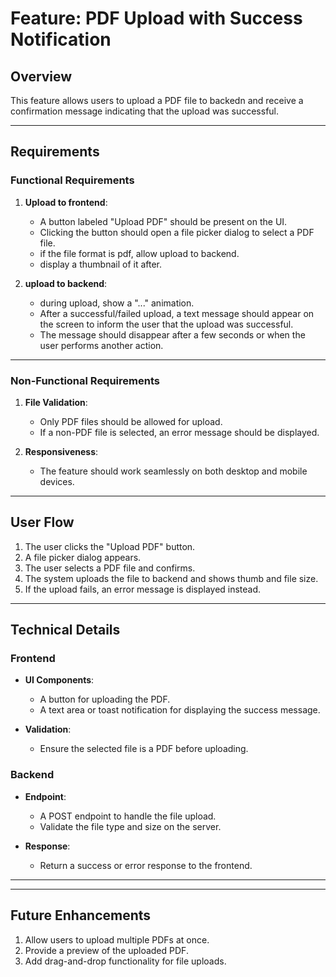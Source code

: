# Feature: PDF Upload with Success Notification

## Overview

This feature allows users to upload a PDF file to backedn and receive a confirmation message indicating that the upload was successful.

---

## Requirements

### Functional Requirements

1. **Upload to frontend**:

   - A button labeled "Upload PDF" should be present on the UI.
   - Clicking the button should open a file picker dialog to select a PDF file.
   - if the file format is pdf, allow upload to backend.
   - display a thumbnail of it after.

2. **upload to backend**:
   - during upload, show a "..." animation.
   - After a successful/failed upload, a text message should appear on the screen to inform the user that the upload was successful.
   - The message should disappear after a few seconds or when the user performs another action.

---

### Non-Functional Requirements

1. **File Validation**:

   - Only PDF files should be allowed for upload.
   - If a non-PDF file is selected, an error message should be displayed.

2. **Responsiveness**:

   - The feature should work seamlessly on both desktop and mobile devices.

---

## User Flow

1. The user clicks the "Upload PDF" button.
2. A file picker dialog appears.
3. The user selects a PDF file and confirms.
4. The system uploads the file to backend and shows thumb and file size.
5. If the upload fails, an error message is displayed instead.

---

## Technical Details

### Frontend

- **UI Components**:

  - A button for uploading the PDF.
  - A text area or toast notification for displaying the success message.

- **Validation**:
  - Ensure the selected file is a PDF before uploading.

### Backend

- **Endpoint**:

  - A POST endpoint to handle the file upload.
  - Validate the file type and size on the server.

- **Response**:
  - Return a success or error response to the frontend.

---

---

## Future Enhancements

1. Allow users to upload multiple PDFs at once.
2. Provide a preview of the uploaded PDF.
3. Add drag-and-drop functionality for file uploads.
